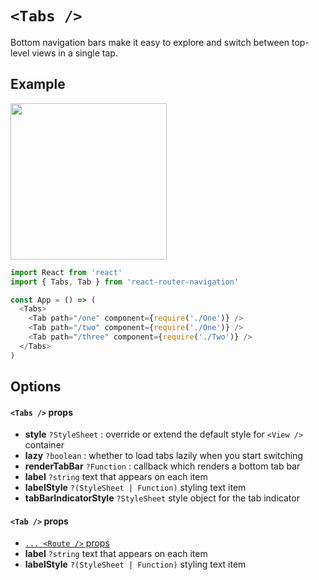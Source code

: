 # ```<Tabs />```
Bottom navigation bars make it easy to explore and switch between top-level views in a single tap.


## Example
<img src="https://raw.githubusercontent.com/LeoLeBras/react-router-navigation/master/docs/tabs.gif" width="250">

```js
import React from 'react'
import { Tabs, Tab } from 'react-router-navigation'

const App = () => (
  <Tabs>
    <Tab path="/one" component={require('./One')} />
    <Tab path="/two" component={require('./One')} />
    <Tab path="/three" component={require('./Two')} />
  </Tabs>
)
```

## Options

#### ```<Tabs />``` props
* **style** ```?StyleSheet``` : override or extend the default style for ```<View />``` container
* **lazy** ```?boolean``` : whether to load tabs lazily when you start switching
* **renderTabBar** ```?Function``` : callback which renders a bottom tab bar
* **label** ```?string``` text that appears on each item
* **labelStyle** ```?(StyleSheet | Function)``` styling text item
* **tabBarIndicatorStyle** ```?StyleSheet``` style object for the tab indicator

#### ```<Tab />``` props
* [```... <Route />``` props](https://reacttraining.com/react-router/#route)
* **label** ```?string``` text that appears on each item
* **labelStyle** ```?(StyleSheet | Function)``` styling text item
